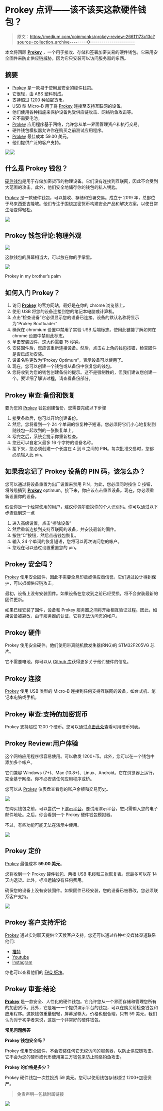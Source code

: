 # Prokey 点评——该不该买这款硬件钱包？

> 原文：<https://medium.com/coinmonks/prokey-review-26611173c13c?source=collection_archive---------0----------------------->

本文将回顾 [**Prokey**](https://blog.coincodecap.com/go/prokey) ，一个用于接收、存储和签署加密交易的硬件钱包。它采用安全固件来防止供应链威胁，因为它只安装可以访问服务器的东西。

## 摘要

*   [Prokey](https://blog.coincodecap.com/go/prokey) 是一款易于使用且安全的硬件钱包。
*   它很轻，由 ABS 塑料制成。
*   支持超过 1200 种加密货币。
*   USB 型 Micro-B 用于将 [Prokey](https://blog.coincodecap.com/go/prokey) 连接至支持互联网的设备。
*   他们使用各种措施来保护设备免受供应链攻击、网络钓鱼攻击等。
*   它不需要电池。
*   [Prokey](https://blog.coincodecap.com/go/prokey) 应用程序基于网络，允许您从单一界面管理资产和执行交易。
*   硬件钱包模拟器允许你在购买之前测试应用程序。
*   [Prokey](https://blog.coincodecap.com/go/prokey) 最佳成本 59.00 美元。
*   他们提供广泛的客户支持。

![](img/b1bf1ecf3ea2a71bc3dee41fa6f7aeb8.png)[![](img/3dc32fdb52da3ad2cc6f1125cf2b42cf.png)](https://blog.coincodecap.com/go/prokey)

## 什么是 Prokey 钱包？

[硬件钱包](https://blog.coincodecap.com/best-hardware-wallet-bitcoin)是用于存储加密货币的物理设备。它们没有连接到互联网，因此不会受到大范围的攻击。此外，他们安全地储存你的钱包的私人钥匙。

[Prokey](https://blog.coincodecap.com/go/prokey) 是一款硬件钱包，可以接收、存储和签署交易。成立于 2019 年，总部位于马来西亚吉隆坡。他们专注于围绕加密货币构建安全产品和解决方案，以使日常生活变得轻松。

![](img/8f9de106c7d98fac01b07e96b1a8d6ab.png)

## Prokey 钱包评论:物理外观

![](img/14b6cc60c65ec659b216df0f3039cd99.png)

这款钱包的屏幕相当大，可以放在你的手掌里。

![](img/c6293cec952d7f6febe37a24477d51c4.png)

Prokey in my brother’s palm

## 如何入门 Prokey？

1.  访问 [**Prokey**](https://blog.coincodecap.com/go/prokey) 的官方网站，最好是在你的 chrome 浏览器上。
2.  使用 USB 将您的设备连接到您的笔记本电脑或计算机。
3.  点击“检查设备”它必须显示您的设备已连接。设备的默认名称将显示为“Prokey Bootloader”
4.  确保在 chromium 设置中禁用了实验 USB 后端标志。使用此链接了解如何在 chrome 设置中禁用此标志。
5.  单击安装固件，这大约需要 15 秒钟。
6.  安装固件后，您应该重新连接设备。然后，点击右上角的钱包按钮，检查固件是否已成功安装。
7.  设备名称更改为“Prokey Optimum”，表示设备可以使用了。
8.  现在，您可以创建一个钱包或从备份中恢复您的钱包。
9.  您将收到为您的钱包创建备份的提示。这不是强制性的，但我们建议您创建一个。要详细了解该过程，请查看备份部分。

## Prokey 审查:备份和恢复

要为您的 [Prokey](https://blog.coincodecap.com/go/prokey) 钱包创建备份，您需要完成以下步骤

1.  接受条款后，您可以开始创建备份。
2.  然后，您将看到一个 24 个单词的恢复种子短语。您必须将它们小心地复制到随钱包一起收到的一张恢复单上。
3.  写完之后，系统会提示你重新检查。
4.  您还可以自定义最多 16 个字符的设备名称。
5.  接下来，您必须创建一个长度在 4 到 6 之间的 PIN。每次批准交易时，您都必须输入此 pin。

## 如果我忘记了 Prokey 设备的 PIN 码，该怎么办？

您可以通过将设备重置为出厂设置来禁用 PIN。为此，您必须同时按住 C 按钮，将线缆插到 [**Prokey**](https://blog.coincodecap.com/go/prokey) optimum。接下来，你应该点击重置设备。现在，你必须重新设置你的设备。

假设你是一个经常使用的用户，建议你偶尔更换你的个人识别码。你可以通过以下步骤做到这一点

1.  进入高级设置，点击“擦除设备”
2.  然后重新连接到支持互联网的设备，并安装最新的固件。
3.  按住“C”按钮，然后点击钱包恢复。
4.  输入 24 个单词的恢复短语，您将可以再次访问您的帐户。
5.  您现在可以通过设置重置您的 pin。

## Prokey 安全吗？

[Prokey](https://blog.coincodecap.com/go/prokey) 使用安全固件，因此不需要全息印章或供应商信誉。它们通过设计得到保护，可以抵御供应链攻击。

最初，设备上没有安装固件。如果设备在您收到之前已经受损，将不会安装最新的固件更新。

如果已经安装了固件，设备和 Prokey 服务器之间将开始相互验证过程。因此，如果设备被篡改，由于服务器的认证，它将无法访问您的帐户。

## Prokey 硬件

Prokey 使用安全硬件。他们使用带真随机数发生器(RNG)的 STM32F205VG 芯片。

它不需要电池。你可以从 [Github 库](https://github.com/prokey-io)获得更多关于他们硬件的信息。

## Prokey 连接

[Prokey](https://blog.coincodecap.com/go/prokey) 使用 USB 类型的 Micro-B 连接到任何支持互联网的设备，如台式机、笔记本电脑或手机。

## Prokey 审查:支持的加密货币

Prokey 支持超过 1200 个硬币。您可以通过[点击此处](https://prokey.io/all-coins)查看可用硬币列表。

## Prokey Review:用户体验

这个网络应用程序很容易使用。可以收发 1200+币。此外，您可以在一个钱包中添加多个帐户。

它们兼容 Windows (7+)、Mac (10.8+)、Linux、Android。它在浏览器上运行，完全基于网络。你不必安装任何应用程序或桥。

您可以从 [Prokey](https://blog.coincodecap.com/go/prokey) 仪表盘查看您的账户余额和交易历史。

![](img/222745d267eed0fc6fdae63845f557d3.png)

在购买钱包之前，可以尝试一下[演示平台](https://demo.prokey.io/)。要试用演示平台，您只需输入您的电子邮件地址。之后，你会看到一个 Prokey 硬件钱包模拟器。

不过，有些功能可能无法在演示中使用。

![](img/66a368c06aea696429f0d1492521df0f.png)

## Prokey 定价

[Prokey](https://blog.coincodecap.com/go/prokey) 最佳成本 **59.00 美元**。

您将收到一个 Prokey 硬件钱包、两根 USB 电缆和三张恢复表。您最多可以在 14 天内退货。此外，标准运输没有任何费用。

确保您的设备上没有安装固件。如果固件已经安装，您的设备已被篡改，您必须联系客户支持。

[![](img/3dc32fdb52da3ad2cc6f1125cf2b42cf.png)](https://blog.coincodecap.com/go/prokey)

## Prokey 客户支持评论

[Prokey](https://blog.coincodecap.com/go/prokey) 通过实时聊天提供全天候客户支持。您还可以通过各种社交媒体渠道联系他们:

*   [推特](https://twitter.com/tryProkey)
*   [Youtube](https://www.youtube.com/channel/UCz24yLqt0DCXYYD2qLmTEkQ)
*   [Instagram](https://www.instagram.com/prokey_official/)

你也可以查看他们的 [FAQ 版块](https://support.prokey.io/help-center)。

## Prokey 审查:结论

[**Prokey**](https://blog.coincodecap.com/go/prokey) 是一款安全、人性化的硬件钱包。它允许您从一个界面存储和管理您所有的加密货币。此外，它是唯一一个提供演示平台的钱包，可以在购买前检查钱包和应用程序。这款钱包重量很轻，屏幕足够大，价格也很合理，只有 59 美元。我们认为对于初学者来说，这是一个非常好的硬件钱包。

**常见问题解答**

**Prokey 钱包安全吗？**

Prokey 使用安全固件，不会安装任何它无权访问的服务器，以防止供应链攻击。它不会为您的硬币或代币使用第三方钱包来防止网络钓鱼攻击。

**Prokey 的价格是多少？**

Prokey 硬件钱包一次性投资 59 美元。您可以使用钱包存储超过 1200+加密资产。

> 免责声明—包括附属链接

![](img/b743336073f8a185200f47a3e828a5db.png)